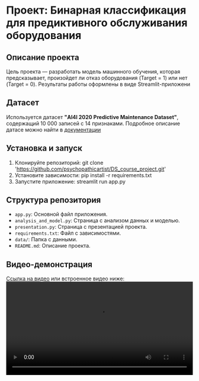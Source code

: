 # Проект: Бинарная классификация для предиктивного обслуживания оборудования 
## Описание проекта 
Цель проекта — разработать модель машинного обучения, которая 
предсказывает, произойдет ли отказ оборудования (Target = 1) или нет
 (Target = 0). Результаты работы оформлены в виде Streamlit-приложени
 ## Датасет 
Используется датасет **"AI4I 2020 Predictive Maintenance Dataset"**,
 содержащий 10 000 записей с 14 признаками. Подробное описание датасе
 можно найти в [документации](https://archive.ics.uci.edu/dataset/601/predictive+maintenance+data)
 ## Установка и запуск 
1. Клонируйте репозиторий: 
   git clone 'https://github.com/psychopathicartist/DS_course_project.git' 
2. Установите зависимости: 
   pip install -r requirements.txt 
3. Запустите приложение: 
   streamlit run app.py 
## Структура репозитория 
- `app.py`: Основной файл приложения.
- `analysis_and_model.py`: Страница с анализом данных и моделью.
- `presentation.py`: Страница с презентацией проекта.
- `requirements.txt`: Файл с зависимостями.
- `data/`: Папка с данными.
- `README.md`: Описание проекта. 
## Видео-демонстрация 
[Ссылка на видео](video/demo.mp4) или встроенное видео ниже: 
<video src="video/demo.mp4" controls width="100%"></video> 
